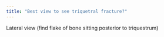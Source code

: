 ```yaml
---
title: "Best view to see triquetral fracture?"
---
```

Lateral view (find flake of bone sitting posterior to triquestrum)

